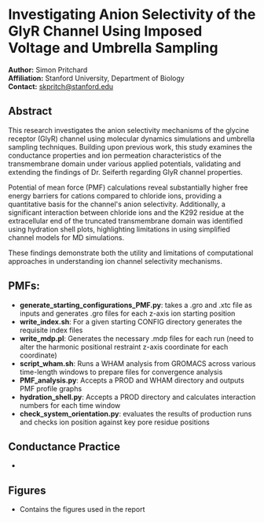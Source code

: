 # Investigating Anion Selectivity of the GlyR Channel Using Imposed Voltage and Umbrella Sampling

**Author:** Simon Pritchard  
**Affiliation:** Stanford University, Department of Biology  
**Contact:** skpritch@stanford.edu  

## Abstract

This research investigates the anion selectivity mechanisms of the glycine receptor (GlyR) channel using molecular dynamics simulations and umbrella sampling techniques. Building upon previous work, this study examines the conductance properties and ion permeation characteristics of the transmembrane domain under various applied potentials, validating and extending the findings of Dr. Seiferth regarding GlyR channel properties. 

Potential of mean force (PMF) calculations reveal substantially higher free energy barriers for cations compared to chloride ions, providing a quantitative basis for the channel's anion selectivity. Additionally, a significant interaction between chloride ions and the K292 residue at the extracellular end of the truncated transmembrane domain was identified using hydration shell plots, highlighting limitations in using simplified channel models for MD simulations. 

These findings demonstrate both the utility and limitations of computational approaches in understanding ion channel selectivity mechanisms.

## PMFs:
- **generate_starting_configurations_PMF.py**: takes a .gro and .xtc file as inputs and generates .gro files for each z-axis ion starting position
- **write_index.sh**: For a given starting CONFIG directory generates the requisite index files
- **write_mdp.pl**: Generates the necessary .mdp files for each run (need to alter the harmonic positional restraint z-axis coordinate for each coordinate)
- **script_wham.sh**: Runs a WHAM analysis from GROMACS across various time-length windows to prepare files for convergence analysis
- **PMF_analysis.py**: Accepts a PROD and WHAM directory and outputs PMF profile graphs
- **hydration_shell.py**: Accepts a PROD directory and calculates interaction numbers for each time window
- **check_system_orientation.py**: evaluates the results of production runs and checks ion position against key pore residue positions

## Conductance Practice
- 

## Figures
- Contains the figures used in the report
